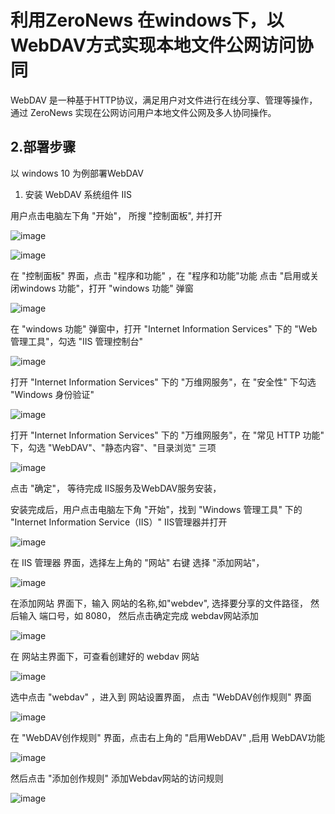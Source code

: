 # 利用ZeroNews 在windows下，以 WebDAV方式实现本地文件公网访问协同

WebDAV 是一种基于HTTP协议，满足用户对文件进行在线分享、管理等操作，通过 ZeroNews 实现在公网访问用户本地文件公网及多人协同操作。

## 2.部署步骤
以 windows 10 为例部署WebDAV

1. 安装 WebDAV 系统组件 IIS

用户点击电脑左下角 "开始"， 所搜 "控制面板", 并打开

![image](https://github.com/ARPmt/arp-takin/assets/127104785/add973ab-abe7-4312-80f2-41b0a6f2d28c)

![image](https://github.com/ARPmt/arp-takin/assets/127104785/6782f2ba-ef71-47d1-9134-d25413fa28d0)

在 "控制面板" 界面，点击 "程序和功能" ，在 "程序和功能"功能 点击 "启用或关闭windows 功能"，打开 "windows 功能" 弹窗

![image](https://github.com/ARPmt/arp-takin/assets/127104785/81882cc8-6a29-497c-a746-d5954a10c759)

在  "windows 功能" 弹窗中，打开 "Internet Information Services" 下的 "Web 管理工具"，勾选 "IIS 管理控制台"

![image](https://github.com/ARPmt/arp-takin/assets/127104785/d21d0e22-3ee7-4151-9d05-ad0b4a4cebfe)

打开 "Internet Information Services" 下的 "万维网服务"，在 "安全性" 下勾选 "Windows 身份验证"

![image](https://github.com/ARPmt/arp-takin/assets/127104785/31150139-7443-4011-abdd-ae295f64fd96)

打开 "Internet Information Services" 下的 "万维网服务"，在 "常见 HTTP 功能" 下，勾选 "WebDAV"、"静态内容"、"目录浏览" 三项

![image](https://github.com/ARPmt/arp-takin/assets/127104785/f79ddf53-3e7f-41c2-8fc5-8c6b3188f0e0)

点击 "确定"， 等待完成 IIS服务及WebDAV服务安装，

安装完成后，用户点击电脑左下角 "开始"，找到 "Windows 管理工具" 下的 "Internet Information Service（IIS）" IIS管理器并打开

![image](https://github.com/ARPmt/arp-takin/assets/127104785/463e084e-8aa7-46f6-839e-c16e4738c659)

在 IIS 管理器 界面，选择左上角的 "网站" 右键 选择 "添加网站"，

![image](https://github.com/ARPmt/arp-takin/assets/127104785/c3f1d9de-492c-4701-8f5e-f2c371d648e7)

在添加网站 界面下，输入 网站的名称,如"webdev", 选择要分享的文件路径， 然后输入 端口号，如 8080， 然后点击确定完成 webdav网站添加

![image](https://github.com/ARPmt/arp-takin/assets/127104785/83c2959f-7550-404e-9ef4-bd24ddc18226)

在 网站主界面下，可查看创建好的 webdav 网站

![image](https://github.com/ARPmt/arp-takin/assets/127104785/24f315a5-0019-4737-83d7-b408c774fea5)

选中点击 "webdav" ，进入到 网站设置界面， 点击 "WebDAV创作规则" 界面

![image](https://github.com/ARPmt/arp-takin/assets/127104785/9136d74d-b875-4ced-b883-7a63ade24ec6)

在 "WebDAV创作规则" 界面，点击右上角的 "启用WebDAV" ,启用 WebDAV功能

![image](https://github.com/ARPmt/arp-takin/assets/127104785/9f5414a7-e03b-4387-b9ac-ecb8acf4d9b8)

然后点击 "添加创作规则" 添加Webdav网站的访问规则

![image](https://github.com/ARPmt/arp-takin/assets/127104785/87a1fd1c-83c7-4bf9-9f34-865642933872)
